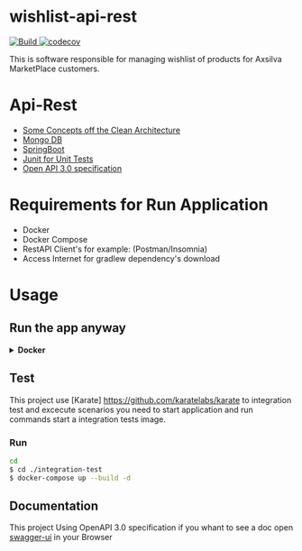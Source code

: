 # wishlist-api-rest

<p>
    <a href="https://github.com/axsilva1991/wishlist/actions">
        <img alt="Build" src="https://github.com/axsilva1991/wishlist/actions/workflows/build.yml/badge.svg" />
    </a>
    <a href="https://codecov.io/github/axsilva1991/wishlist" >
        <img src="https://codecov.io/github/axsilva1991/wishlist/graph/badge.svg?token=2wPBRvdK5P" alt="codecov"/>
    </a>
</p>

This is software responsible for managing wishlist of products for Axsilva MarketPlace customers.

# Api-Rest

* [Some Concepts off the Clean Architecture](https://www.amazon.com.br/Clean-Architecture-Craftsmans-Software-Structure/dp/0134494164)
* [Mongo DB](https://www.mongodb.com/docs/manual/tutorial/install-mongodb-community-with-docker/)
* [SpringBoot](https://docs.spring.io/spring-boot/docs/current/reference/htmlsingle/)
* [Junit for Unit Tests](https://junit.org/junit5/docs/current/user-guide/)
* [Open API 3.0 specification](https://swagger.io/specification/)

# Requirements for Run Application
* Docker
* Docker Compose
* RestAPI Client's for example: (Postman/Insomnia)
* Access Internet for gradlew dependency's download

# Usage
## Run the app anyway

<details>
<summary><b>Docker</b></summary>

### Run
```bash
$ docker-compose up --build -d
```

### Shut down

```bash
$ docker-compose down
```

After run this commands access [swagger](http://localhost:8081/api-docs/swagger-ui/index.html) to validate application it's ok.

</details>

## Test

This project use [Karate] https://github.com/karatelabs/karate to integration test and excecute scenarios you need to start application and run commands start a integration tests image.

### Run
```bash
cd 
$ cd ./integration-test
$ docker-compose up --build -d

```

## Documentation

This project Using OpenAPI 3.0 specification if you whant to see a doc open [swagger-ui](http://localhost:8081/api-docs/swagger-ui/index.html) in your Browser
